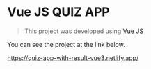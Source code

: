 # Vue JS QUIZ APP

> This project was developed using [Vue JS](https://vuejs.org)

You can see the project at the link below.

https://quiz-app-with-result-vue3.netlify.app/
